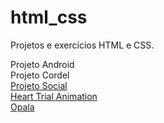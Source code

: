 # html_css
 Projetos e exercícios HTML  e CSS.

<a>Projeto Android</a>
<br>
<a >Projeto Cordel</a>
<br>
<a href="https://carvalholeandro.github.io/html_css/desafios_cursoemvideo/projeto_social/index.html">Projeto Social</a> 
<br>
<a href="https://carvalholeandro.github.io/html_css/desafios_cursoemvideo/heart_trial_animation/index.html">Heart Trial Animation</a> 
<br>
<a href="https://carvalholeandro.github.io/html_css/opala/index.html">Opala</a>
 
